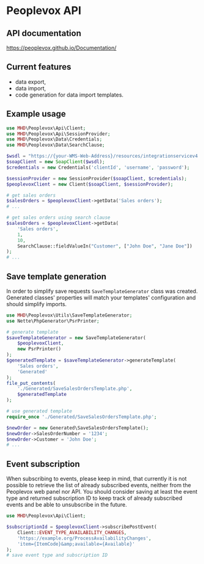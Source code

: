 # Peoplevox API

## API documentation

https://peoplevox.github.io/Documentation/

## Current features

* data export,
* data import,
* code generation for data import templates.

## Example usage

```php
use MHD\Peoplevox\Api\Client;
use MHD\Peoplevox\Api\SessionProvider;
use MHD\Peoplevox\Data\Credentials;
use MHD\Peoplevox\Data\SearchClause;

$wsdl = "https://{your-WMS-Web-Address}/resources/integrationservicev4.asmx?wsdl";
$soapClient = new SoapClient($wsdl);
$credentials = new Credentials('clientId', 'username', 'password');

$sessionProvider = new SessionProvider($soapClient, $credentials);
$peoplevoxClient = new Client($soapClient, $sessionProvider);

# get sales orders
$salesOrders = $peoplevoxClient->getData('Sales orders');
# ...

# get sales orders using search clause
$salesOrders = $peoplevoxClient->getData(
    'Sales orders',
    1,
    10,
    SearchClause::fieldValueIn("Customer", ["John Doe", "Jane Doe"])
);
# ...
```

## Save template generation

In order to simplify save requests `SaveTemplateGenerator` class was created. Generated classes' properties will match
your templates' configuration and should simplify imports.

```php
use MHD\Peoplevox\Utils\SaveTemplateGenerator;
use Nette\PhpGenerator\PsrPrinter;

# generate template
$saveTemplateGenerator = new SaveTemplateGenerator(
    $peoplevoxClient,
    new PsrPrinter()
);
$generatedTemplate = $saveTemplateGenerator->generateTemplate(
    'Sales orders',
    'Generated'
);
file_put_contents(
    './Generated/SaveSalesOrdersTemplate.php',
    $generatedTemplate
);

# use generated template
require_once './Generated/SaveSalesOrdersTemplate.php';

$newOrder = new Generated\SaveSalesOrdersTemplate();
$newOrder->SalesOrderNumber = '1234';
$newOrder->Customer = 'John Doe';
# ...
```

## Event subscription

When subscribing to events, please keep in mind, that currently it is not possible to retrieve the list of already
subscribed events, neither from the Peoplevox web panel nor API. You should consider saving at least the event type and
returned subscription ID to keep track of already subscribed events and be able to unsubscribe in the future.

```php
use MHD\Peoplevox\Api\Client;

$subscriptionId = $peoplevoxClient->subscribePostEvent(
    Client::EVENT_TYPE_AVAILABILITY_CHANGES,
    'https://example.org/ProcessAvailabilityChanges',
    'item={ItemCode}&amp;available={Available}'
);
# save event type and subscription ID
```
